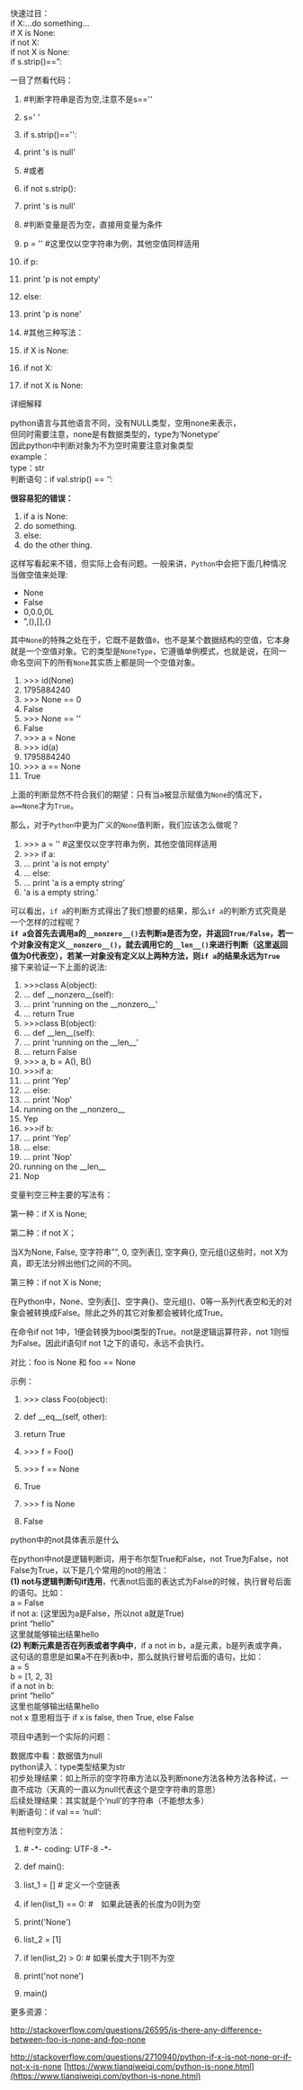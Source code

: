 快速过目：  
if X:…do something…  
if X is None:  
if not X:  
if not X is None:  
if s.strip()==”:

一目了然看代码：

1.  #判断字符串是否为空,注意不是s==''
2.  s=' '
3.  if s.strip()\=='':
4.  print  's is null'
5.  #或者
6.  if  not s.strip():
7.  print  's is null'

9.  #判断变量是否为空，直接用变量为条件
10.  p = ''  #这里仅以空字符串为例，其他空值同样适用
11.  if p:
12.  print  'p is not empty'
13.  else:
14.  print  'p is none'
15.  #其他三种写法：
16.  if  X  is  None:
17.  if  not  X:
18.  if  not  X  is  None:

详细解释

python语言与其他语言不同，没有NULL类型，空用none来表示，  
但同时需要注意，none是有数据类型的，type为‘Nonetype’  
因此python中判断对象为不为空时需要注意对象类型  
example：  
type：str  
判断语句：if val.strip() == ‘’:

**很容易犯的错误：** 

1.  if a is  None:
2.  do something.
3.  else:
4.  do the other thing.

这样写看起来不错，但实际上会有问题。一般来讲，`Python`中会把下面几种情况当做空值来处理:

*   None
*   False
*   0,0.0,0L
*   ”,(),\[\],{}

其中`None`的特殊之处在于，它既不是数值`0`，也不是某个数据结构的空值，它本身就是一个空值对象。它的类型是`NoneType`，它遵循单例模式，也就是说，在同一命名空间下的所有`None`其实质上都是同一个空值对象。

1.  \>>> id(None)
2.  1795884240
3.  \>>> None == 0
4.  False
5.  \>>> None == ''
6.  False
7.  \>>> a = None
8.  \>>> id(a)
9.  1795884240
10.  \>>> a == None
11.  True

上面的判断显然不符合我们的期望：只有当`a`被显示赋值为`None`的情况下，`a==None`才为`True`。

那么，对于`Python`中更为广义的`None`值判断，我们应该怎么做呢？

1.  \>>> a = ''  #这里仅以空字符串为例，其他空值同样适用
2.  \>>> if a:
3.  ... print  'a is not empty'
4.  ... else:
5.  ... print  'a is a empty string'
6.  'a is a empty string.'

可以看出，`if a`的判断方式得出了我们想要的结果，那么`if a`的判断方式究竟是一个怎样的过程呢？  
**`if a`会首先去调用a的`__nonzero__()`去判断a是否为空，并返回`True/False`，若一个对象没有定义`__nonzero__()`，就去调用它的`__len__()`来进行判断（这里返回值为0代表空），若某一对象没有定义以上两种方法，则`if a`的结果永远为`True`**  
接下来验证一下上面的说法:

1.  \>>>class  A(object):
2.  ... def \_\_nonzero\_\_(self):
3.  ... print  'running on the \_\_nonzero\_\_'
4.  ... return  True
5.  \>>>class  B(object):
6.  ... def \_\_len\_\_(self):
7.  ... print  'running on the \_\_len\_\_'
8.  ... return  False
9.  \>>> a, b = A(), B()
10.  \>>>if a:
11.  ... print  'Yep'
12.  ... else:
13.  ... print  'Nop'
14.  running on the \_\_nonzero\_\_
15.  Yep
16.  \>>>if b:
17.  ... print  'Yep'
18.  ... else:
19.  ... print  'Nop'
20.  running on the \_\_len\_\_
21.  Nop

变量判空三种主要的写法有：

第一种：if X is None;

第二种：if not X；

当X为None,  False, 空字符串””, 0, 空列表\[\], 空字典{}, 空元组()这些时，not X为真，即无法分辨出他们之间的不同。

第三种：if not X is None;

 在Python中，None、空列表\[\]、空字典{}、空元组()、0等一系列代表空和无的对象会被转换成False。除此之外的其它对象都会被转化成True。

在命令if not 1中，1便会转换为bool类型的True。not是逻辑运算符非，not 1则恒为False。因此if语句if not 1之下的语句，永远不会执行。

对比：foo is None 和 foo == None

示例：

1.  \>>> class  Foo(object):
2.  def \_\_eq\_\_(self, other):
3.  return  True

5.  \>>> f = Foo()
6.  \>>> f == None
7.  True
8.  \>>> f is  None
9.  False

python中的not具体表示是什么

在python中not是逻辑判断词，用于布尔型True和False，not True为False，not False为True，以下是几个常用的not的用法：  
**(1) not与逻辑判断句if连用**，代表not后面的表达式为False的时候，执行冒号后面的语句。比如：  
a = False  
if not a: (这里因为a是False，所以not a就是True)  
print “hello”  
这里就能够输出结果hello  
**(2) 判断元素是否在列表或者字典中**，if a not in b，a是元素，b是列表或字典，这句话的意思是如果a不在列表b中，那么就执行冒号后面的语句，比如：  
a = 5  
b = \[1, 2, 3\]  
if a not in b:  
print “hello”  
这里也能够输出结果hello  
not x 意思相当于 if x is false, then True, else False

项目中遇到一个实际的问题：

数据库中看：数据值为null  
python读入：type类型结果为str  
初步处理结果：如上所示的空字符串方法以及判断none方法各种方法各种试，一直不成功（天真的一直以为null代表这个是空字符串的意思）  
后续处理结果：其实就是个‘null’的字符串（不能想太多）  
判断语句：if val == ‘null’:

其他判空方法：

1.  \# -\*- coding: UTF-8 -\*-

3.  def main():
4.  list\_1 = \[\]  \# 定义一个空链表
5.  if  len(list\_1) == 0: #　如果此链表的长度为0则为空
6.  print('None')
7.  list\_2 = \[1\]
8.  if  len(list\_2) > 0: \# 如果长度大于1则不为空
9.  print('not none')

11.  main()

更多资源：

http://stackoverflow.com/questions/26595/is-there-any-difference-between-foo-is-none-and-foo-none

http://stackoverflow.com/questions/2710940/python-if-x-is-not-none-or-if-not-x-is-none 
 [https://www.tianqiweiqi.com/python-is-none.html](https://www.tianqiweiqi.com/python-is-none.html)